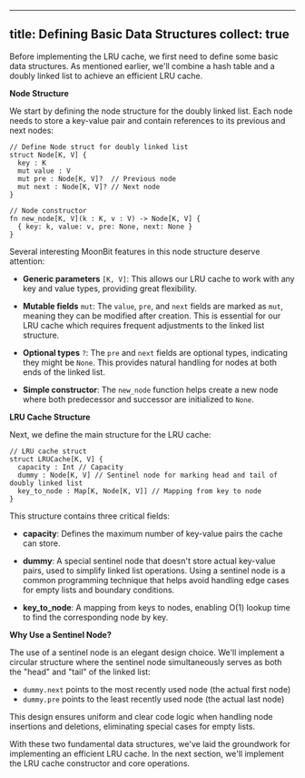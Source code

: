 
---
title: Defining Basic Data Structures
collect: true
---

Before implementing the LRU cache, we first need to define some basic data structures. As mentioned earlier, we'll combine a hash table and a doubly linked list to achieve an efficient LRU cache.

**Node Structure**

We start by defining the node structure for the doubly linked list. Each node needs to store a key-value pair and contain references to its previous and next nodes:

```moonbit
// Define Node struct for doubly linked list
struct Node[K, V] {
  key : K
  mut value : V
  mut pre : Node[K, V]?  // Previous node
  mut next : Node[K, V]? // Next node
}

// Node constructor
fn new_node[K, V](k : K, v : V) -> Node[K, V] {
  { key: k, value: v, pre: None, next: None }
}
```

Several interesting MoonBit features in this node structure deserve attention:

- **Generic parameters** `[K, V]`: This allows our LRU cache to work with any key and value types, providing great flexibility.

- **Mutable fields** `mut`: The `value`, `pre`, and `next` fields are marked as `mut`, meaning they can be modified after creation. This is essential for our LRU cache which requires frequent adjustments to the linked list structure.

- **Optional types** `?`: The `pre` and `next` fields are optional types, indicating they might be `None`. This provides natural handling for nodes at both ends of the linked list.

- **Simple constructor**: The `new_node` function helps create a new node where both predecessor and successor are initialized to `None`.

**LRU Cache Structure**

Next, we define the main structure for the LRU cache:

```moonbit
// LRU cache struct
struct LRUCache[K, V] {
  capacity : Int // Capacity
  dummy : Node[K, V] // Sentinel node for marking head and tail of doubly linked list
  key_to_node : Map[K, Node[K, V]] // Mapping from key to node
}
```

This structure contains three critical fields:

- **capacity**: Defines the maximum number of key-value pairs the cache can store.

- **dummy**: A special sentinel node that doesn't store actual key-value pairs, used to simplify linked list operations. Using a sentinel node is a common programming technique that helps avoid handling edge cases for empty lists and boundary conditions.

- **key_to_node**: A mapping from keys to nodes, enabling O(1) lookup time to find the corresponding node by key.

**Why Use a Sentinel Node?**

The use of a sentinel node is an elegant design choice. We'll implement a circular structure where the sentinel node simultaneously serves as both the "head" and "tail" of the linked list:

- `dummy.next` points to the most recently used node (the actual first node)
- `dummy.pre` points to the least recently used node (the actual last node)

This design ensures uniform and clear code logic when handling node insertions and deletions, eliminating special cases for empty lists.

With these two fundamental data structures, we've laid the groundwork for implementing an efficient LRU cache. In the next section, we'll implement the LRU cache constructor and core operations.
```